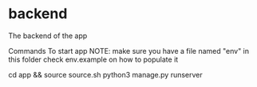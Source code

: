 # backend
The backend of the app


Commands To start app
NOTE: make sure you have a file named "env" in this folder
      check env.example on how to populate it

cd app && source source.sh
python3 manage.py runserver
